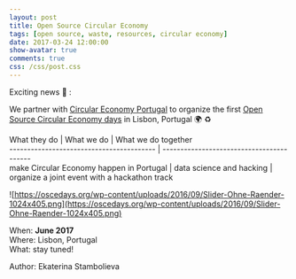 ```yaml
---
layout: post
title: Open Source Circular Economy
tags: [open source, waste, resources, circular economy]
date: 2017-03-24 12:00:00
show-avatar: true
comments: true
css: /css/post.css
--- 
```


[comment]: <> (This is a comment)

<!-- STYLES -->
<link rel="stylesheet" type="text/css" href="/css/binbag/frame.css">

Exciting news :tada: :  

We partner with [Circular Economy Portugal](https://www.circulareconomy.pt/) to organize the first [Open Source Circular Economy days](https://oscedays.org/) in Lisbon, Portugal :earth_africa: :recycle:    
    
What they do | What we do | What we do together  
----------------------------------------- | -----------------------------------------  
make Circular Economy happen in Portugal  | data science and hacking | organize a joint event with a hackathon track  
  

 ![https://oscedays.org/wp-content/uploads/2016/09/Slider-Ohne-Raender-1024x405.png](https://oscedays.org/wp-content/uploads/2016/09/Slider-Ohne-Raender-1024x405.png)  
  
When: **June 2017**  
Where: Lisbon, Portugal  
What: stay tuned!  
  
<p class='author'>Author: Ekaterina Stambolieva</p>